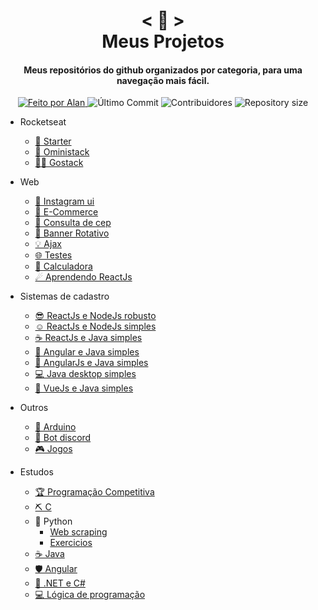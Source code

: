 <h1 align="center">
    < 📖 > <br>
    Meus Projetos
</h1>
  
<h4 align="center">
  Meus repositórios do github organizados por categoria, para uma navegação mais fácil.
</h4>

<p align="center">
  <a href="https://github.com/nerd0000">
    <img alt="Feito por Alan" src="https://img.shields.io/badge/made%20by-Alan-8743CC">
  </a>

  <img alt="Último Commit" src="https://img.shields.io/github/last-commit/Nerd0000/Meus-Projetos">

  <img alt="Contribuidores" src="https://img.shields.io/github/contributors/Nerd0000/Meus-Projetos">
  
  <img alt="Repository size" src="https://img.shields.io/github/repo-size/Nerd0000/Meus-Projetos.svg">
</p>

- Rocketseat

    - [🎒 Starter](https://github.com/Nerd0000/Starter)
    - [🚀 Oministack](./src/omni.md)
    - [👨‍🎓 Gostack](https://github.com/Nerd0000/go-stack)

- Web

    - [📱 Instagram ui](https://github.com/Nerd0000/instagram-ui)
    - [💱 E-Commerce](https://github.com/Nerd0000/E-Commerce)
    - [🔎 Consulta de cep](https://github.com/Nerd0000/Consulta-de-Cep)
    - [🎨 Banner Rotativo](https://github.com/Nerd0000/banner-rotativo)
    - [💡 Ajax](https://github.com/Nerd0000/Ajax)
    - [🌐 Testes](https://github.com/Nerd0000/Web)
    - [🔢 Calculadora](https://github.com/Nerd0000/Calculadora-ReactJs)
    - [☄ Aprendendo ReactJs](https://github.com/Nerd0000/Aprendendo-ReactJs)

- Sistemas de cadastro

    - [😎 ReactJs e NodeJs robusto](https://github.com/Nerd0000/Cadastro-robusto)
    - [☺ ReactJs e NodeJs simples](https://github.com/Nerd0000/Cadastro-simples)
    - [☕ ReactJs e Java simples](https://github.com/Nerd0000/Cadastro-backend-em-java)
    - [👶 Angular e Java simples](https://github.com/Nerd0000/Angular-e-Java)
    - [👴 AngularJs e Java simples](https://github.com/Nerd0000/Cadastro-frontend-em-angularjs)
    - [💻 Java desktop simples](https://github.com/Nerd0000/Sistema-de-cadastro-desktop-em-Java)
    - [🐲 VueJs e Java simples](https://github.com/Nerd0000/Cadastro-em-Vue)

- Outros

    - [🔩 Arduino](https://www.tinkercad.com/users/7kbRcmKM7hu-nerd0000?category=circuits&sort=likes&view_mode=default)
    - [🐀 Bot discord](https://github.com/Nerd0000/Player-discord-bot)
    - [🎮 Jogos](https://github.com/Nerd0000/Desenvolvimento-de-jogos)

- Estudos

    - [🏆 Programação Competitiva](https://github.com/Nerd0000/programacao-competitiva)
    - [⛏ C](https://github.com/Nerd0000/Estudos-em-C)
    - 🐍 Python
        - [Web scraping](https://github.com/Nerd0000/webscrap-com-python)
        - [Exercicios](https://github.com/Nerd0000/Aprendendo-python)
    - [☕ Java](./src/java.md)
    - [🛡️ Angular](https://github.com/Nerd0000/Listagem-cursos)
    - [🔮 .NET e C#](https://github.com/Nerd0000/Estudando-.Net-e-CS)
    - [💻 Lógica de programação](https://github.com/Nerd0000/Logica-com-Portugol)
